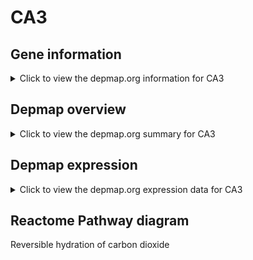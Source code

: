 <h1>CA3</h1>

<h2>Gene information</h2>
<details>
  <summary>Click to view the depmap.org information for CA3</summary>
  <iframe src="https://depmap.org/portal/gene/CA3?tab=about" style="border:none;width:100%;height:800px"></iframe>
</details>

<h2>Depmap overview</h2>
<details>
  <summary>Click to view the depmap.org summary for CA3</summary>
  <iframe src="https://depmap.org/portal/gene/CA3?tab=overview" style="border:none;width:100%;height:800px"></iframe>
</details>

<h2>Depmap expression</h2>
<details>
  <summary>Click to view the depmap.org expression data for CA3</summary>
  <iframe src="https://depmap.org/portal/gene/CA3?tab=characterization" style="border:none;width:100%;height:800px"></iframe>
</details>



<h2>Reactome Pathway diagram</h2>
Reversible hydration of carbon dioxide
<div id="diagramHolder"></div>

<script>
    //Creating the Reactome Diagram widget
    //Take into account a proxy needs to be set up in your server side pointing to www.reactome.org
    function onReactomeDiagramReady(){  //This function is automatically called when the widget code is ready to be used
        var diagram = Reactome.Diagram.create({
            "placeHolder" : "diagramHolder",
            "width" : 900,
            "height" : 500
        });

        //Initialising it to the "Hemostasis" pathway
        diagram.loadDiagram("R-HSA-1475029");

        //Adding different listeners

        diagram.onDiagramLoaded(function (loaded) {
            console.info("Loaded ", loaded);
            diagram.flagItems("BAD");
	    diagram.flagItems("Q92934");
            if (loaded == "R-HSA-1475029") diagram.selectItem("R-HSA-1475029");
        });

     }
</script>



